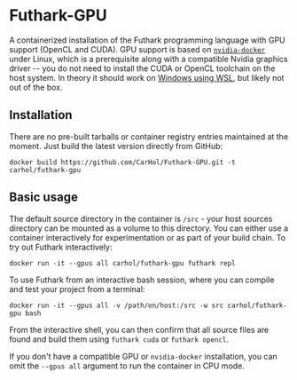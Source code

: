 # Futhark-GPU
A containerized installation of the Futhark programming language with GPU support (OpenCL and CUDA). GPU support is based on [`nvidia-docker`](https://github.com/NVIDIA/nvidia-docker) under Linux, which is a prerequisite along with a compatible Nvidia graphics driver -- you do not need to install the CUDA or OpenCL toolchain on the host system. In theory it should work on [Windows using WSL](https://docs.nvidia.com/cuda/wsl-user-guide/index.html), but likely not out of the box.

## Installation
There are no pre-built tarballs or container registry entries maintained at the moment. Just build the latest version directly from GitHub:

``` docker build https://github.com/CarHol/Futhark-GPU.git -t carhol/futhark-gpu ```

## Basic usage
The default source directory in the container is `/src` - your host sources directory can be mounted as a volume to this directory. You can either use a container interactively for experimentation or as part of your build chain. To try out Futhark interactively:

```docker run -it --gpus all carhol/futhark-gpu futhark repl```

To use Futhark from an interactive bash session, where you can compile and test your project from a terminal:

```docker run -it --gpus all -v /path/on/host:/src -w src carhol/futhark-gpu bash```

From the interactive shell, you can then confirm that all source files are found and build them using `futhark cuda` or `futhark opencl`.

If you don't have a compatible GPU or `nvidia-docker` installation, you can omit the `--gpus all` argument to run the container in CPU mode.
